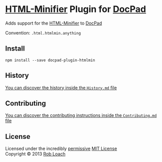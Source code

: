 # [HTML-Minifier](http://kangax.github.io/html-minifier/) Plugin for [DocPad](http://docpad.org)

Adds support for the [HTML-Minifier](http://kangax.github.io/html-minifier/) to [DocPad](https://docpad.org)

Convention:  `.html.htmlmin.anything`


## Install

```
npm install --save docpad-plugin-htmlmin
```


## History
[You can discover the history inside the `History.md` file](https://github.com/robloach/docpad-plugin-htmlmin/blob/master/History.md#files)


## Contributing
[You can discover the contributing instructions inside the `Contributing.md` file](https://github.com/robloach/docpad-plugin-htmlmin/blob/master/Contributing.md#files)


## License
Licensed under the incredibly [permissive](http://en.wikipedia.org/wiki/Permissive_free_software_licence) [MIT License](http://creativecommons.org/licenses/MIT/)
<br/>Copyright &copy; 2013 [Rob Loach](http://robloach.net)
